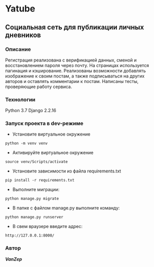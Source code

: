 # Yatube
## Социальная сеть для публикации личных дневников
### Описание
Регистрация реализована с верификацией данных, сменой и восстановлением пароля через почту. На страницах используется пагинация и кэширование. Реализованы возможности добавлять изображение к своим постам, а также подписываться на других авторов и оставлять комментарии к постам. Написаны тесты, проверяющие работу сервиса.
### Технологии
Python 3.7
Django 2.2.16
### Запуск проекта в dev-режиме
- Установите виртуальное окружение
```
python -m venv venv
```
- Активируйте виртуальное окружение
```
source venv/Scripts/activate
```
- Установите зависимости из файла requirements.txt
```
pip install -r requirements.txt
```
- Выполните миграции:
```
python manage.py migrate
```
- В папке с файлом manage.py выполните команду:
```
python manage.py runserver
```
- В свем враузере введите адрес:
```
http://127.0.0.1:8000/
```
### Автор
***VanZep***
